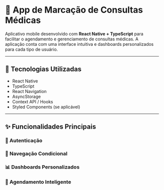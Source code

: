# 📅 App de Marcação de Consultas Médicas

Aplicativo mobile desenvolvido com **React Native + TypeScript** para facilitar o agendamento e gerenciamento de consultas médicas. A aplicação conta com uma interface intuitiva e dashboards personalizados para cada tipo de usuário.

---

## 🚀 Tecnologias Utilizadas

- React Native
- TypeScript
- React Navigation
- AsyncStorage
- Context API / Hooks
- Styled Components (se aplicável)

---

## ✨ Funcionalidades Principais

### 🔐 Autenticação

### 🧭 Navegação Condicional

### 📊 Dashboards Personalizados

### 📅 Agendamento Inteligente
